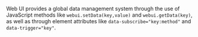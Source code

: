 <webui-data data-page-title="State & Events" data-page-subtitle=""></webui-data>

Web UI provides a global data management system through the use of JavaScript methods like `webui.setData(key,value)` and `webui.getData(key)`, as well as through element attributes like `data-subscribe="key:method"` and `data-trigger="key"`.
